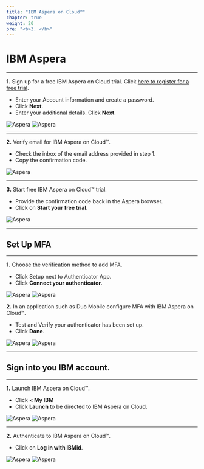 ```yaml
---
title: "IBM Aspera on Cloud™"
chapter: true
weight: 20
pre: "<b>3. </b>"
---
```



# IBM Aspera

---

**1.** Sign up for a free IBM Aspera on Cloud trial. Click [here to register for a free trial](https://www.ibm.com/account/reg/us-en/signup?formid=urx-30538).

- Enter your Account information and create a password.
- Click **Next**.
- Enter your additional details. Click **Next**.

![Aspera](/images/aspera/setup.jpg)
![Aspera](/images/aspera/setup2.jpg)

---

**2.** Verify email for IBM Aspera on Cloud™.

- Check the inbox of the email address provided in step 1.
- Copy the confirmation code.

![Aspera](/images/aspera/setup3.jpg)

---

**3.** Start free IBM Aspera on Cloud™ trial.
- Provide the confirmation code back in the Aspera browser.
- Click on **Start your free trial**.

![Aspera](/images/aspera/setup4.jpg)

---


## Set Up MFA
---

**1.** Choose the verification method to add MFA.

- Click Setup next to Authenticator App.
- Click **Connect your authenticator**.

![Aspera](/images/aspera/mfa.jpg)
![Aspera](/images/aspera/mfa2.jpg)

**2.** In an application such as Duo Mobile configure MFA with IBM Aspera on Cloud™.

- Test and Verify your authenticator has been set up.
- Click **Done**.

![Aspera](/images/aspera/mfa3.jpg)
![Aspera](/images/aspera/mfa4.jpg)

---

## Sign into you IBM account.

---

**1.** Launch IBM Aspera on Cloud™.
- Click **< My IBM** 
- Click **Launch** to be directed to IBM Aspera on Cloud.

![Aspera](/images/aspera/acc-back.jpg)
![Aspera](/images/aspera/account.jpg)

---

**2.** Authenticate to IBM Aspera on Cloud™.

- Click on **Log in with IBMid**.

![Aspera](/images/aspera/aspera.jpg)
![Aspera](/images/aspera/aspera2.jpg)